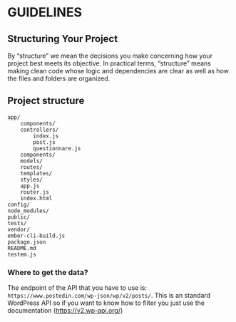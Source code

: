 # GUIDELINES

## Structuring Your Project

By “structure” we mean the decisions you make concerning how your project best meets its objective. In practical terms, “structure” means making clean code whose logic and dependencies are clear as well as how the files and folders are organized.

## Project structure

``` 
app/
    components/
    controllers/
        index.js
        post.js
        questionnare.js
    components/
    models/
    routes/
    templates/
    styles/
    app.js
    router.js
    index.html
config/
node_modules/
public/
tests/
vendor/
ember-cli-build.js
package.json
README.md
testem.js
```

### Where to get the data?

The endpoint of the API that you have to use is: `https://www.postedin.com/wp-json/wp/v2/posts/`. This is an standard WordPress API so if you want to know how to filter you just use the documentation (https://v2.wp-api.org/)


